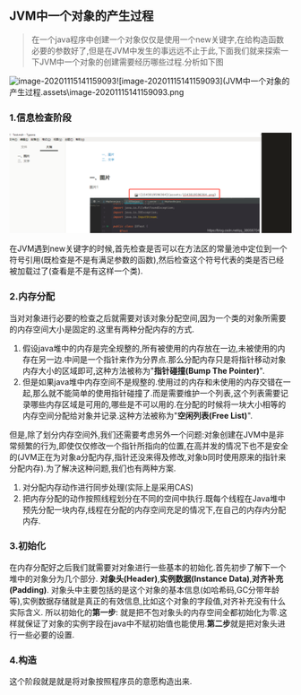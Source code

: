 ## JVM中一个对象的产生过程

> 在一个java程序中创建一个对象仅仅是使用一个new关键字,在给构造函数必要的参数好了,但是在JVM中发生的事远远不止于此,下面我们就来探索一下JVM中一个对象的创建需要经历哪些过程.分析如下图

![image-20201115141159093](../../../AppData/Roaming/Typora/typora-user-images/image-20201115141159093.png)![image-20201115141159093](JVM中一个对象的产生过程.assets\image-20201115141159093.png

### 1.信息检查阶段

![image-20201116131716846](JVM中一个对象的产生过程.assets/image-20201116131716846.png)

在JVM遇到new关键字的时候,首先检查是否可以在方法区的常量池中定位到一个符号引用(既检查是不是有满足参数的函数),然后检查这个符号代表的类是否已经被加载过了(查看是不是有这样一个类).

### 2.内存分配

当对对象进行必要的检查之后就需要对该对象分配空间,因为一个类的对象所需要的内存空间大小是固定的.这里有两种分配内存的方式.

1. 假设java堆中的内存是完全规整的,所有被使用的内存放在一边,未被使用的内存在另一边.中间是一个指针来作为分界点.那么分配内存只是将指针移动对象内存大小的区域即可,这种方法被称为"**指针碰撞(Bump The Pointer)**".
2. 但是如果java堆中内存空间不是规整的.使用过的内存和未使用的内存交错在一起,那么就不能简单的使用指针碰撞了.而是需要维护一个列表,这个列表需要记录哪些内存区域是可用的,哪些是不可以用的.在分配的时候将一块大小相等的内存空间分配给对象并记录.这种方法被称为"**空闲列表(Free List)**".

但是,除了划分内存空间外,我们还需要考虑另外一个问题:对象创建在JVM中是非常频繁的行为,即使仅仅修改一个指针所指向的位置,在高并发的情况下也不是安全的(JVM正在为对象a分配内存,指针还没来得及修改,对象b同时使用原来的指针来分配内存).为了解决这种问题,我们也有两种方案.

1. 对分配内存动作进行同步处理(实际上是采用CAS)
2. 把内存分配的动作按照线程划分在不同的空间中执行.既每个线程在Java堆中预先分配一块内存,线程在分配的内存空间充足的情况下,在自己的内存内分配内存.

### 3.初始化

在内存分配好之后我们就需要对对象进行一些基本的初始化.首先初步了解下一个堆中的对象分为几个部分.
**对象头(Header)**,**实例数据(Instance Data)**,**对齐补充(Padding)**.
对象头中主要包括的是这个对象的基本信息(如哈希码,GC分带年龄等),实例数据存储就是真正的有效信息,比如这个对象的字段值,对齐补充没有什么实际含义.
所以初始化的**第一步**: 就是把不包对象头的内存空间全都初始化为零.这样就保证了对象的实例字段在java中不赋初始值也能使用.**第二步**就是把对象头进行一些必要的设置.

### 4.构造

这个阶段就是就是将对象按照程序员的意愿构造出来.